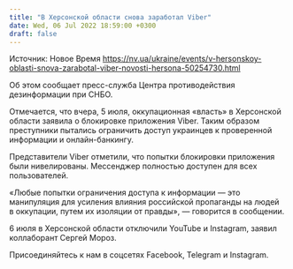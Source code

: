 ```yaml
---
title: "В Херсонской области снова заработал Viber"
date: Wed, 06 Jul 2022 18:59:00 +0300
draft: false
---
```

Источник: Новое Время https://nv.ua/ukraine/events/v-hersonskoy-oblasti-snova-zarabotal-viber-novosti-hersona-50254730.html


 Об этом сообщает пресс-служба Центра противодействия дезинформации при СНБО.

Отмечается, что вчера, 5 июля, оккупационная «власть» в Херсонской области заявила о блокировке приложения Viber. Таким образом преступники пытались ограничить доступ украинцев к проверенной информации и онлайн-банкингу.

Представители Viber отметили, что попытки блокировки приложения были нивелированы. Мессенджер полностью доступен для всех пользователей.

«Любые попытки ограничения доступа к информации — это манипуляция для усиления влияния российской пропаганды на людей в оккупации, путем их изоляции от правды», — говорится в сообщении.

 6 июля в Херсонской области отключили YouTube и Instagram, заявил коллаборант Сергей Мороз.

Присоединяйтесь к нам в соцсетях Facebook, Telegram и Instagram.
